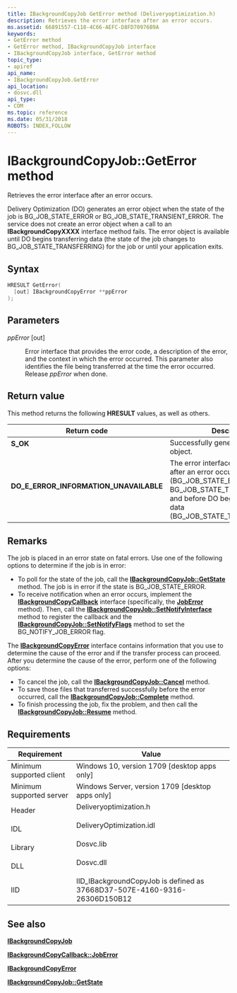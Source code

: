```yaml
---
title: IBackgroundCopyJob GetError method (Deliveryoptimization.h)
description: Retrieves the error interface after an error occurs.
ms.assetid: 66891557-C118-4C66-AEFC-D8FD70976B9A
keywords:
- GetError method
- GetError method, IBackgroundCopyJob interface
- IBackgroundCopyJob interface, GetError method
topic_type:
- apiref
api_name:
- IBackgroundCopyJob.GetError
api_location:
- dosvc.dll
api_type:
- COM
ms.topic: reference
ms.date: 05/31/2018
ROBOTS: INDEX,FOLLOW
---
```


# IBackgroundCopyJob::GetError method

Retrieves the error interface after an error occurs.

Delivery Optimization (DO) generates an error object when the state of the job is BG_JOB_STATE_ERROR or BG_JOB_STATE_TRANSIENT_ERROR. The service does not create an error object when a call to an **IBackgroundCopyXXXX** interface method fails. The error object is available until DO begins transferring data (the state of the job changes to BG_JOB_STATE_TRANSFERRING) for the job or until your application exits.

## Syntax


```C++
HRESULT GetError(
  [out] IBackgroundCopyError **ppError
);
```



## Parameters

<dl> <dt>

*ppError* \[out\]
</dt> <dd>

Error interface that provides the error code, a description of the error, and the context in which the error occurred. This parameter also identifies the file being transferred at the time the error occurred. Release *ppError* when done.

</dd> </dl>

## Return value

This method returns the following **HRESULT** values, as well as others.



| Return code                                                                                                           | Description                                                                                                                                                                                               |
|-----------------------------------------------------------------------------------------------------------------------|-----------------------------------------------------------------------------------------------------------------------------------------------------------------------------------------------------------|
| <dl> <dt>****S_OK****</dt> </dl>                              | Successfully generated the error object.<br/>                                                                                                                                                       |
| <dl> <dt>**DO_E_ERROR_INFORMATION_UNAVAILABLE**</dt> </dl> | The error interface is available only after an error occurs (BG_JOB_STATE_ERROR or BG_JOB_STATE_TRANSIENT_ERROR) and before DO begins transferring data (BG_JOB_STATE_TRANSFERRING).<br/> |



 

## Remarks

The job is placed in an error state on fatal errors. Use one of the following options to determine if the job is in error:

-   To poll for the state of the job, call the [**IBackgroundCopyJob::GetState**](ibackgroundcopyjob-getstate.md) method. The job is in error if the state is BG_JOB_STATE_ERROR.
-   To receive notification when an error occurs, implement the [**IBackgroundCopyCallback**](ibackgroundcopycallback.md) interface (specifically, the [**JobError**](https://www.bing.com/search?q=**JobError**) method). Then, call the [**IBackgroundCopyJob::SetNotifyInterface**](ibackgroundcopyjob-setnotifyinterface.md) method to register the callback and the [**IBackgroundCopyJob::SetNotifyFlags**](ibackgroundcopyjob-setnotifyflags.md) method to set the BG_NOTIFY_JOB_ERROR flag.

The [**IBackgroundCopyError**](ibackgroundcopyerror.md) interface contains information that you use to determine the cause of the error and if the transfer process can proceed. After you determine the cause of the error, perform one of the following options:

-   To cancel the job, call the [**IBackgroundCopyJob::Cancel**](ibackgroundcopyjob-cancel.md) method.
-   To save those files that transferred successfully before the error occurred, call the [**IBackgroundCopyJob::Complete**](ibackgroundcopyjob-complete.md) method.
-   To finish processing the job, fix the problem, and then call the [**IBackgroundCopyJob::Resume**](ibackgroundcopyjob-resume.md) method.

## Requirements



| Requirement | Value |
|-------------------------------------|-----------------------------------------------------------------------------------------------------|
| Minimum supported client<br/> | Windows 10, version 1709 \[desktop apps only\]<br/>                                           |
| Minimum supported server<br/> | Windows Server, version 1709 \[desktop apps only\]<br/>                                       |
| Header<br/>                   | <dl> <dt>Deliveryoptimization.h</dt> </dl>   |
| IDL<br/>                      | <dl> <dt>DeliveryOptimization.idl</dt> </dl> |
| Library<br/>                  | <dl> <dt>Dosvc.lib</dt> </dl>                |
| DLL<br/>                      | <dl> <dt>Dosvc.dll</dt> </dl>                |
| IID<br/>                      | IID_IBackgroundCopyJob is defined as 37668D37-507E-4160-9316-26306D150B12<br/>               |



## See also

<dl> <dt>

[**IBackgroundCopyJob**](ibackgroundcopyjob-.md)
</dt> <dt>

[**IBackgroundCopyCallback::JobError**](ibackgroundcopycallback-joberror-method.md)
</dt> <dt>

[**IBackgroundCopyError**](ibackgroundcopyerror.md)
</dt> <dt>

[**IBackgroundCopyJob::GetState**](ibackgroundcopyjob-getstate.md)
</dt> </dl>

 

 






